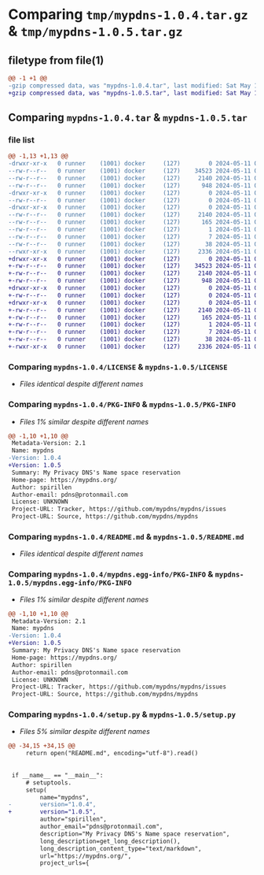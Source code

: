 # Comparing `tmp/mypdns-1.0.4.tar.gz` & `tmp/mypdns-1.0.5.tar.gz`

## filetype from file(1)

```diff
@@ -1 +1 @@
-gzip compressed data, was "mypdns-1.0.4.tar", last modified: Sat May 11 01:03:08 2024, max compression
+gzip compressed data, was "mypdns-1.0.5.tar", last modified: Sat May 11 01:31:39 2024, max compression
```

## Comparing `mypdns-1.0.4.tar` & `mypdns-1.0.5.tar`

### file list

```diff
@@ -1,13 +1,13 @@
-drwxr-xr-x   0 runner    (1001) docker     (127)        0 2024-05-11 01:03:08.855315 mypdns-1.0.4/
--rw-r--r--   0 runner    (1001) docker     (127)    34523 2024-05-11 01:03:04.000000 mypdns-1.0.4/LICENSE
--rw-r--r--   0 runner    (1001) docker     (127)     2140 2024-05-11 01:03:08.851315 mypdns-1.0.4/PKG-INFO
--rw-r--r--   0 runner    (1001) docker     (127)      948 2024-05-11 01:03:04.000000 mypdns-1.0.4/README.md
-drwxr-xr-x   0 runner    (1001) docker     (127)        0 2024-05-11 01:03:08.851315 mypdns-1.0.4/mypdns/
--rw-r--r--   0 runner    (1001) docker     (127)        0 2024-05-11 01:03:04.000000 mypdns-1.0.4/mypdns/__init__.py
-drwxr-xr-x   0 runner    (1001) docker     (127)        0 2024-05-11 01:03:08.851315 mypdns-1.0.4/mypdns.egg-info/
--rw-r--r--   0 runner    (1001) docker     (127)     2140 2024-05-11 01:03:08.000000 mypdns-1.0.4/mypdns.egg-info/PKG-INFO
--rw-r--r--   0 runner    (1001) docker     (127)      165 2024-05-11 01:03:08.000000 mypdns-1.0.4/mypdns.egg-info/SOURCES.txt
--rw-r--r--   0 runner    (1001) docker     (127)        1 2024-05-11 01:03:08.000000 mypdns-1.0.4/mypdns.egg-info/dependency_links.txt
--rw-r--r--   0 runner    (1001) docker     (127)        7 2024-05-11 01:03:08.000000 mypdns-1.0.4/mypdns.egg-info/top_level.txt
--rw-r--r--   0 runner    (1001) docker     (127)       38 2024-05-11 01:03:08.855315 mypdns-1.0.4/setup.cfg
--rwxr-xr-x   0 runner    (1001) docker     (127)     2336 2024-05-11 01:03:04.000000 mypdns-1.0.4/setup.py
+drwxr-xr-x   0 runner    (1001) docker     (127)        0 2024-05-11 01:31:39.138909 mypdns-1.0.5/
+-rw-r--r--   0 runner    (1001) docker     (127)    34523 2024-05-11 01:31:34.000000 mypdns-1.0.5/LICENSE
+-rw-r--r--   0 runner    (1001) docker     (127)     2140 2024-05-11 01:31:39.138909 mypdns-1.0.5/PKG-INFO
+-rw-r--r--   0 runner    (1001) docker     (127)      948 2024-05-11 01:31:34.000000 mypdns-1.0.5/README.md
+drwxr-xr-x   0 runner    (1001) docker     (127)        0 2024-05-11 01:31:39.134909 mypdns-1.0.5/mypdns/
+-rw-r--r--   0 runner    (1001) docker     (127)        0 2024-05-11 01:31:34.000000 mypdns-1.0.5/mypdns/__init__.py
+drwxr-xr-x   0 runner    (1001) docker     (127)        0 2024-05-11 01:31:39.138909 mypdns-1.0.5/mypdns.egg-info/
+-rw-r--r--   0 runner    (1001) docker     (127)     2140 2024-05-11 01:31:39.000000 mypdns-1.0.5/mypdns.egg-info/PKG-INFO
+-rw-r--r--   0 runner    (1001) docker     (127)      165 2024-05-11 01:31:39.000000 mypdns-1.0.5/mypdns.egg-info/SOURCES.txt
+-rw-r--r--   0 runner    (1001) docker     (127)        1 2024-05-11 01:31:39.000000 mypdns-1.0.5/mypdns.egg-info/dependency_links.txt
+-rw-r--r--   0 runner    (1001) docker     (127)        7 2024-05-11 01:31:39.000000 mypdns-1.0.5/mypdns.egg-info/top_level.txt
+-rw-r--r--   0 runner    (1001) docker     (127)       38 2024-05-11 01:31:39.138909 mypdns-1.0.5/setup.cfg
+-rwxr-xr-x   0 runner    (1001) docker     (127)     2336 2024-05-11 01:31:34.000000 mypdns-1.0.5/setup.py
```

### Comparing `mypdns-1.0.4/LICENSE` & `mypdns-1.0.5/LICENSE`

 * *Files identical despite different names*

### Comparing `mypdns-1.0.4/PKG-INFO` & `mypdns-1.0.5/PKG-INFO`

 * *Files 1% similar despite different names*

```diff
@@ -1,10 +1,10 @@
 Metadata-Version: 2.1
 Name: mypdns
-Version: 1.0.4
+Version: 1.0.5
 Summary: My Privacy DNS's Name space reservation
 Home-page: https://mypdns.org/
 Author: spirillen
 Author-email: pdns@protonmail.com
 License: UNKNOWN
 Project-URL: Tracker, https://github.com/mypdns/mypdns/issues
 Project-URL: Source, https://github.com/mypdns/mypdns
```

### Comparing `mypdns-1.0.4/README.md` & `mypdns-1.0.5/README.md`

 * *Files identical despite different names*

### Comparing `mypdns-1.0.4/mypdns.egg-info/PKG-INFO` & `mypdns-1.0.5/mypdns.egg-info/PKG-INFO`

 * *Files 1% similar despite different names*

```diff
@@ -1,10 +1,10 @@
 Metadata-Version: 2.1
 Name: mypdns
-Version: 1.0.4
+Version: 1.0.5
 Summary: My Privacy DNS's Name space reservation
 Home-page: https://mypdns.org/
 Author: spirillen
 Author-email: pdns@protonmail.com
 License: UNKNOWN
 Project-URL: Tracker, https://github.com/mypdns/mypdns/issues
 Project-URL: Source, https://github.com/mypdns/mypdns
```

### Comparing `mypdns-1.0.4/setup.py` & `mypdns-1.0.5/setup.py`

 * *Files 5% similar despite different names*

```diff
@@ -34,15 +34,15 @@
     return open("README.md", encoding="utf-8").read()
 
 
 if __name__ == "__main__":
     # setuptools.
     setup(
         name="mypdns",
-        version="1.0.4",
+        version="1.0.5",
         author="spirillen",
         author_email="pdns@protonmail.com",
         description="My Privacy DNS's Name space reservation",
         long_description=get_long_description(),
         long_description_content_type="text/markdown",
         url="https://mypdns.org/",
         project_urls={
```

